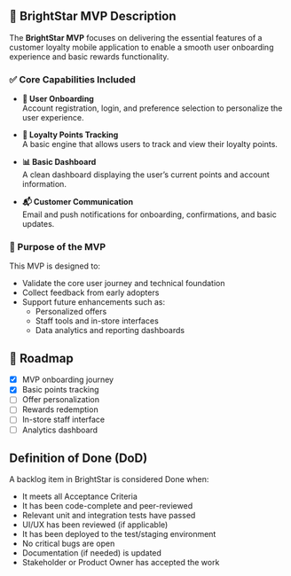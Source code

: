 ## 🌟 BrightStar MVP Description

The **BrightStar MVP** focuses on delivering the essential features of a customer loyalty mobile application to enable a smooth user onboarding experience and basic rewards functionality.

### ✅ Core Capabilities Included

- **🧭 User Onboarding**  
  Account registration, login, and preference selection to personalize the user experience.

- **🎁 Loyalty Points Tracking**  
  A basic engine that allows users to track and view their loyalty points.

- **📊 Basic Dashboard**  
  A clean dashboard displaying the user’s current points and account information.

- **📬 Customer Communication**  
  Email and push notifications for onboarding, confirmations, and basic updates.

### 🎯 Purpose of the MVP

This MVP is designed to:

- Validate the core user journey and technical foundation  
- Collect feedback from early adopters  
- Support future enhancements such as:
  - Personalized offers  
  - Staff tools and in-store interfaces  
  - Data analytics and reporting dashboards
  
## 🔭 Roadmap

- [x] MVP onboarding journey  
- [x] Basic points tracking  
- [ ] Offer personalization  
- [ ] Rewards redemption  
- [ ] In-store staff interface  
- [ ] Analytics dashboard

## Definition of Done (DoD)

A backlog item in BrightStar is considered Done when:

- It meets all Acceptance Criteria  
- It has been code-complete and peer-reviewed  
- Relevant unit and integration tests have passed  
- UI/UX has been reviewed (if applicable)  
- It has been deployed to the test/staging environment  
- No critical bugs are open  
- Documentation (if needed) is updated  
- Stakeholder or Product Owner has accepted the work

